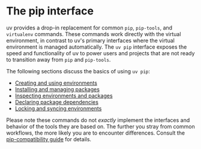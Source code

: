 # The pip interface

uv provides a drop-in replacement for common `pip`, `pip-tools`, and `virtualenv` commands. These
commands work directly with the virtual environment, in contrast to uv's primary interfaces where
the virtual environment is managed automatically. The `uv pip` interface exposes the speed and
functionality of uv to power users and projects that are not ready to transition away from `pip` and
`pip-tools`.

The following sections discuss the basics of using `uv pip`:

- [Creating and using environments](./environments.md)
- [Installing and managing packages](./packages.md)
- [Inspecting environments and packages](./inspection.md)
- [Declaring package dependencies](./dependencies.md)
- [Locking and syncing environments](./compile.md)

Please note these commands do not _exactly_ implement the interfaces and behavior of the tools they
are based on. The further you stray from common workflows, the more likely you are to encounter
differences. Consult the [pip-compatibility guide](./compatibility.md) for details.
